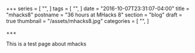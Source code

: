 +++
series = [
  "",
]
tags = [
  "",
]
date = "2016-10-07T23:31:07-04:00"
title = "mhacks8"
postname = "36 hours at MHacks 8"
section = "blog"
draft = true
thumbnail = "/assets/mhacks8.jpg"
categories = [
  "",
]

+++

This is a test page about mhacks
